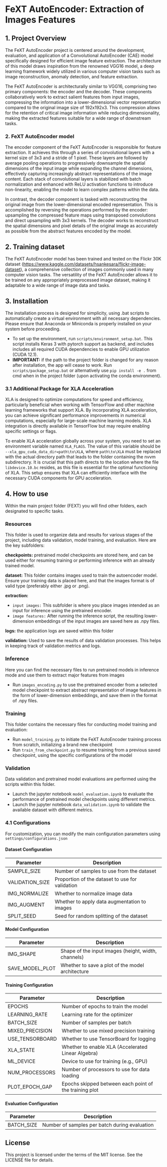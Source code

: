 # FeXT AutoEncoder: Extraction of Images Features

## 1. Project Overview
The FeXT AutoEncoder project is centered around the development, evaluation, and application of a Convolutional AutoEncoder (CAE) model specifically designed for efficient image feature extraction. The architecture of this model draws inspiration from the renowned VGG16 model, a deep learning framework widely utilized in various computer vision tasks such as image reconstruction, anomaly detection, and feature extraction.

The FeXT AutoEncoder is architecturally similar to VGG16, comprising two primary components: the encoder and the decoder. These components collaboratively work to extract salient features from input images, compressing the information into a lower-dimensional vector representation compared to the original image size of 192x192x3. This compression allows for the retention of critical image information while reducing dimensionality, making the extracted features suitable for a wide range of downstream tasks.

### 2. FeXT AutoEncoder model
The encoder component of the FeXT AutoEncoder is responsible for feature extraction. It achieves this through a series of convolutional layers with a kernel size of 3x3 and a stride of 1 pixel. These layers are followed by average pooling operations to progressively downsample the spatial dimensions of the input image while expanding the channel dimensions, effectively capturing increasingly abstract representations of the image content. Each stack of convolutional layers is stabilized with batch normalization and enhanced with ReLU activation functions to introduce non-linearity, enabling the model to learn complex patterns within the data.

In contrast, the decoder component is tasked with reconstructing the original image from the lower-dimensional encoded representation. This is accomplished by reversing the operations performed by the encoder: upsampling the compressed feature maps using transposed convolutions and direct upsampling with 3x3 kernels. The decoder works to reconstruct the spatial dimensions and pixel details of the original image as accurately as possible from the abstract features encoded by the model.

## 2. Training dataset
The FeXT AutoEncoder model has been trained and tested on the Flickr 30K dataset (https://www.kaggle.com/datasets/hsankesara/flickr-image-dataset), a comprehensive collection of images commonly used in many computer vision tasks. The versatility of the FeXT AutoEncoder allows it to be trained on any appropriately preprocessed image dataset, making it adaptable to a wide range of image data and tasks.

## 3. Installation
The installation process is designed for simplicity, using .bat scripts to automatically create a virtual environment with all necessary dependencies. Please ensure that Anaconda or Miniconda is properly installed on your system before proceeding.

- To set up the environment, run `scripts/environment_setup.bat`. This script installs Keras 3 with pytorch support as backend, and includes includes all required CUDA dependencies to enable GPU utilization (CUDA 12.1).
- **IMPORTANT:** if the path to the project folder is changed for any reason after installation, the app will cease to work. Run `scripts/package_setup.bat` or alternatively use `pip install -e .` from cmd when in the project folder (upon activating the conda environment).

### 3.1 Additional Package for XLA Acceleration
XLA is designed to optimize computations for speed and efficiency, particularly beneficial when working with TensorFlow and other machine learning frameworks that support XLA. By incorporating XLA acceleration, you can achieve significant performance improvements in numerical computations, especially for large-scale machine learning models. XLA integration is directly available in TensorFlow but may require enabling specific settings or flags. 

To enable XLA acceleration globally across your system, you need to set an environment variable named `XLA_FLAGS`. The value of this variable should be `--xla_gpu_cuda_data_dir=path\to\XLA`, where `path\to\XLA` must be replaced with the actual directory path that leads to the folder containing the nvvm subdirectory. It is crucial that this path directs to the location where the file `libdevice.10.bc` resides, as this file is essential for the optimal functioning of XLA. This setup ensures that XLA can efficiently interface with the necessary CUDA components for GPU acceleration.

## 4. How to use
Within the main project folder (FEXT) you will find other folders, each designated to specific tasks. 

### Resources
This folder is used to organize data and results for various stages of the project, including data validation, model training, and evaluation. Here are the key subfolders:

**checkpoints:**  pretrained model checkpoints are stored here, and can be used either for resuming training or performing inference with an already trained model.

**dataset:** This folder contains images used to train the autoencoder model. Ensure your training data is placed here, and that the images format is of valid type (preferably either .jpg or .png).

**extraction:**
- `input images:` This subfolder is where you place images intended as an input for inference using the pretrained encoder.
- `image features:` After running the inference script, the resulting lower-dimension embeddings of the input images are saved here as .npy files.

**logs:** the application logs are saved within this folder

**validation:** Used to save the results of data validation processes. This helps in keeping track of validation metrics and logs.

### Inference
Here you can find the necessary files to run pretrained models in inference mode and use them to extract major features from images

- Run `images_encoding.py` to use the pretrained encoder from a selected model checkpoint to extract abstract representation of image features in the form of lower-dimension embeddings, and save them in the format of .npy files. 

### Training
This folder contains the necessary files for conducting model training and evaluation: 
- Run `model_training.py` to initiate the FeXT AutoEncoder training process from scratch, initializing a brand new checkpoint
- Run `train_from_checkpoint.py` to resume training from a previous saved checkpoint, using the specific configurations of the model

### Validation
Data validation and pretrained model evaluations are performed using the scripts within this folder.
- Launch the jupyter notebook `model_evaluation.ipynb` to evaluate the performance of pretrained model checkpoints using different metrics.
- Launch the jupyter notebook `data_validation.ipynb` to validate the available dataset with different metrics.


### 4.1 Configurations
For customization, you can modify the main configuration parameters using `settings/configurations.json` 

#### Dataset Configuration

| Parameter          | Description                                              |
|--------------------|----------------------------------------------------------|
| SAMPLE_SIZE        | Number of samples to use from the dataset                |
| VALIDATION_SIZE    | Proportion of the dataset to use for validation          |
| IMG_NORMALIZE      | Whether to normalize image data                          |
| IMG_AUGMENT        | Whether to apply data augmentation to images             |
| SPLIT_SEED         | Seed for random splitting of the dataset                 |

#### Model Configuration

| Parameter          | Description                                              |
|--------------------|----------------------------------------------------------|
| IMG_SHAPE          | Shape of the input images (height, width, channels)      |
| SAVE_MODEL_PLOT    | Whether to save a plot of the model architecture         |

#### Training Configuration

| Parameter          | Description                                              |
|--------------------|----------------------------------------------------------|
| EPOCHS             | Number of epochs to train the model                      |
| LEARNING_RATE      | Learning rate for the optimizer                          |
| BATCH_SIZE         | Number of samples per batch                              |
| MIXED_PRECISION    | Whether to use mixed precision training                  |
| USE_TENSORBOARD    | Whether to use TensorBoard for logging                   |
| XLA_STATE          | Whether to enable XLA (Accelerated Linear Algebra)       |
| ML_DEVICE          | Device to use for training (e.g., GPU)                   |
| NUM_PROCESSORS     | Number of processors to use for data loading             |
| PLOT_EPOCH_GAP     | Epochs skipped between each point of the training plot   |

#### Evaluation Configuration

| Parameter          | Description                                              |
|--------------------|----------------------------------------------------------|
| BATCH_SIZE         | Number of samples per batch during evaluation            |    
                    
 
## License
This project is licensed under the terms of the MIT license. See the LICENSE file for details.
